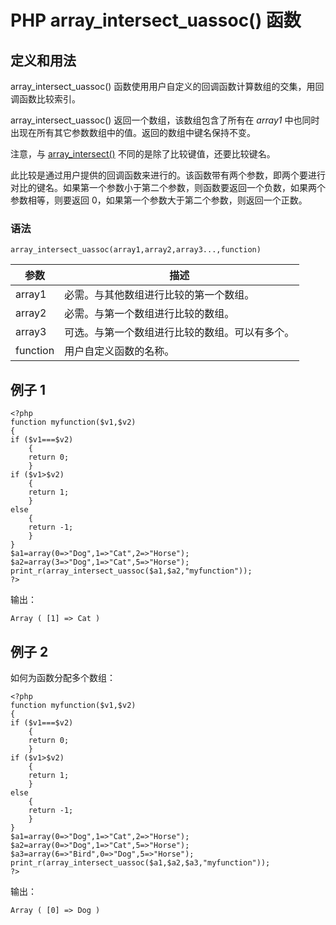 # PHP array_intersect_uassoc() 函数



## 定义和用法

array_intersect_uassoc() 函数使用用户自定义的回调函数计算数组的交集，用回调函数比较索引。

array_intersect_uassoc() 返回一个数组，该数组包含了所有在 _array1_ 中也同时出现在所有其它参数数组中的值。返回的数组中键名保持不变。

注意，与 [array_intersect()](/php/func_array_intersect.asp "PHP array_intersect() 函数") 不同的是除了比较键值，还要比较键名。

此比较是通过用户提供的回调函数来进行的。该函数带有两个参数，即两个要进行对比的键名。如果第一个参数小于第二个参数，则函数要返回一个负数，如果两个参数相等，则要返回 0，如果第一个参数大于第二个参数，则返回一个正数。

### 语法

```
array_intersect_uassoc(array1,array2,array3...,function)
```

| 参数 | 描述 |
| --- | --- |
| array1 | 必需。与其他数组进行比较的第一个数组。 |
| array2 | 必需。与第一个数组进行比较的数组。 |
| array3 | 可选。与第一个数组进行比较的数组。可以有多个。 |
| function | 用户自定义函数的名称。 |

## 例子 1

```
<?php
function myfunction($v1,$v2) 
{
if ($v1===$v2)
	{
	return 0;
	}
if ($v1>$v2)
	{
	return 1;
	}
else
	{
	return -1;
	}
}
$a1=array(0=>"Dog",1=>"Cat",2=>"Horse");
$a2=array(3=>"Dog",1=>"Cat",5=>"Horse");
print_r(array_intersect_uassoc($a1,$a2,"myfunction"));
?>
```

输出：

```
Array ( [1] => Cat )
```

## 例子 2

如何为函数分配多个数组：

```
<?php
function myfunction($v1,$v2) 
{
if ($v1===$v2)
	{
	return 0;
	}
if ($v1>$v2)
	{
	return 1;
	}
else
	{
	return -1;
	}
}
$a1=array(0=>"Dog",1=>"Cat",2=>"Horse");
$a2=array(0=>"Dog",1=>"Cat",5=>"Horse");
$a3=array(6=>"Bird",0=>"Dog",5=>"Horse");
print_r(array_intersect_uassoc($a1,$a2,$a3,"myfunction"));
?>
```

输出：

```
Array ( [0] => Dog )
```



